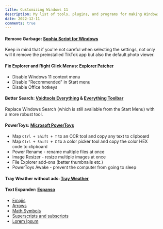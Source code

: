```yaml
---
title: Customizing Windows 11
description: My list of tools, plugins, and programs for making Windows 11 better
date: 2022-12-11
comments: true
---
```


#### Remove Garbage: [Sophia Script for Windows](https://github.com/farag2/Sophia-Script-for-Windows)

Keep in mind that if you're not careful when selecting the settings, not only will it remove the preinstalled TikTok app but also the default photo viewer.

#### Fix Explorer and Right Click Menus: [Explorer Patcher](https://github.com/valinet/ExplorerPatcher)
 - Disable Windows 11 context menu
 - Disable "Recommended" in Start menu
 - Disable Office hotkeys

#### Better Search: [Voidtools Everything](https://www.voidtools.com/) & [Everything Toolbar](https://github.com/stnkl/EverythingToolbar)

Replace Windows Search (which is still available from the Start Menu) with a more robust tool.

#### PowerToys: [Microsoft PowerToys](https://github.com/microsoft/PowerToys)

 - Map `Ctrl + Shift + T` to an OCR tool and copy any text to clipboard
 - Map `Ctrl + Shift + C` to a color picker tool and copy the color HEX code to clipboard
 - Power Rename - rename multiple files at once
 - Image Resizer - resize multiple images at once
 - File Explorer add-ons (better thumbnails etc.)
 - PowerToys Awake - prevent the computer from going to sleep

#### Tray Weather without ads: [Tray Weather](https://github.com/FelixdelasPozas/TrayWeather)

#### Text Expander: [Espanso](https://espanso.org)
 - [Emojis](https://hub.espanso.org/all-emojis)
 - [Arrows](https://hub.espanso.org/arrows)
 - [Math Symbols](https://hub.espanso.org/math-symbols)
 - [Superscripts and subscripts](https://hub.espanso.org/supersubscript)
 - [Lorem Ipsum](https://hub.espanso.org/lorem)
